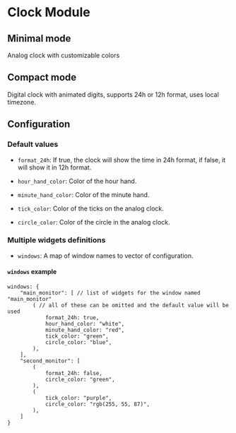 # Clock Module

## Minimal mode

Analog clock with customizable colors

## Compact mode

Digital clock with animated digits, supports 24h or 12h format, uses local timezone.

## Configuration

### Default values

- `format_24h`: If true, the clock will show the time in 24h format, if false, it will show it in 12h format.

- `hour_hand_color`: Color of the hour hand.

- `minute_hand_color`: Color of the minute hand.

- `tick_color`: Color of the ticks on the analog clock.

- `circle_color`: Color of the circle in the analog clock.

### Multiple widgets definitions

- `windows`: A map of window names to vector of configuration.

#### `windows` example

```ron
windows: {
    "main_monitor": [ // list of widgets for the window named "main_monitor"
        ( // all of these can be omitted and the default value will be used
            format_24h: true,
            hour_hand_color: "white",
            minute_hand_color: "red",
            tick_color: "green",
            circle_color: "blue",
        ),
    ],
    "second_monitor": [
        (
            format_24h: false,
            circle_color: "green",
        ),
        (
            tick_color: "purple",
            circle_color: "rgb(255, 55, 87)",
        ),
    ]
}
```
